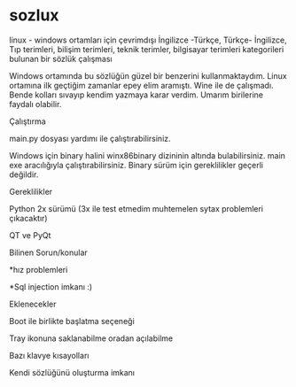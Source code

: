# sozlux
linux - windows ortamları için çevrimdışı İngilizce -Türkçe, Türkçe- İngilizce, Tıp terimleri, bilişim terimleri, teknik terimler, bilgisayar terimleri  kategorileri bulunan bir sözlük çalışması

Windows ortamında bu sözlüğün güzel bir benzerini kullanmaktaydım. Linux ortamına ilk geçtiğim zamanlar epey elim aramıştı. Wine ile de  çalışmadı. Bende kolları sıvayıp kendim yazmaya karar verdim. Umarım birilerine faydalı olabilir.

Çalıştırma


main.py dosyası yardımı ile çalıştırabilirsiniz.

Windows için binary halini winx86binary dizininin altında bulabilirsiniz. main exe aracılığıyla çalıştırabilirsiniz. Binary sürüm için gereklilikler geçerli değildir.



Gereklilikler


Python 2x sürümü (3x ile test etmedim muhtemelen sytax problemleri çıkacaktır)

QT ve PyQt



Bilinen Sorun/konular


*hız problemleri

*Sql injection imkanı :)



Eklenecekler


Boot ile birlikte başlatma seçeneği

Tray ikonuna saklanabilme oradan açılabilme

Bazı klavye kısayolları

Kendi sözlüğünü oluşturma imkanı

